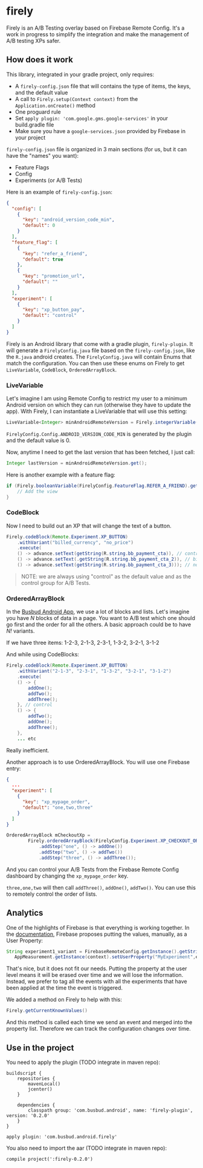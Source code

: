 # firely

Firely is an A/B Testing overlay based on Firebase Remote Config.
It's a work in progress to simplify the integration and make the management of A/B testing XPs safer. 

## How does it work

This library, integrated in your gradle project, only requires:
- A `firely-config.json` file that will contains the type of items, the keys, and the default value
- A call to `Firely.setup(Context context)` from the `Application.onCreate()` method
- One proguard rule
- Set `apply plugin: 'com.google.gms.google-services'` in your build.gradle file
- Make sure you have a `google-services.json` provided by Firebase in your project

`firely-config.json` file is organized in 3 main sections (for us, but it can have the "names" you want):
- Feature Flags
- Config
- Experiments (or A/B Tests)


Here is an example of `firely-config.json`:
```json
{
  "config": [
    {
      "key": "android_version_code_min",
      "default": 0
    }
  ],
  "feature_flag": [
    {
      "key": "refer_a_friend",
      "default": true
    },
    {
      "key": "promotion_url",
      "default": ""
    }
  ],
  "experiment": [
    {
      "key": "xp_button_pay",
      "default": "control"
    }
  ]
}
```

Firely is an Android library that come with a gradle plugin, `firely-plugin`. It will generate a `FirelyConfig.java` file based on the `firely-config.json`, like the `R.java` android creates. The `FirelyConfig.java` will contain Enums that match the configuration. You can then use these enums on Firely to get `LiveVariable`, `CodeBlock`, `OrderedArrayBlock`.


### LiveVariable

Let's imagine I am using Remote Config to restrict my user to a minimum Android version on which they can run (otherwise they have to update the app). With Firely, I can instantiate a LiveVariable that will use this setting:

```java
LiveVariable<Integer> minAndroidRemoteVersion = Firely.integerVariable(FirelyConfig.Config.ANDROID_VERSION_CODE_MIN);
```

`FirelyConfig.Config.ANDROID_VERSION_CODE_MIN` is generated by the plugin and the default value is 0.

Now, anytime I need to get the last version that has been fetched, I just call:

```java
Integer lastVersion = minAndroidRemoteVersion.get();
```

Here is another example with a feature flag:

```java
if (Firely.booleanVariable(FirelyConfig.FeatureFlag.REFER_A_FRIEND).get()) {
	// Add the view
}
```


### CodeBlock

Now I need to build out an XP that will change the text of a button.

```java
Firely.codeBlock(Remote.Experiment.XP_BUTTON)
	.withVariant("billed_currency", "no_price")
	.execute(
	() -> advance.setText(getString(R.string.bb_payment_cta)), // control
	() -> advance.setText(.getString(R.string.bb_payment_cta_2)), // billed_currency
	() -> advance.setText(getString(R.string.bb_payment_cta_3))); // no_price
```

> NOTE: we are always using "control" as the default value and as the control group for A/B Tests.


### OrderedArrayBlock

In the [Busbud Android App](https://play.google.com/store/apps/details?id=com.busbud.android), we use a lot of blocks and lists. Let's imagine you have *N* blocks of data in a page.
You want to A/B test which one should go first and the order for all the others.
A basic approach could be to have *N!* variants.

If we have three items: 1-2-3, 2-1-3, 2-3-1, 1-3-2, 3-2-1, 3-1-2

And while using CodeBlocks:

```java
Firely.codeBlock(Remote.Experiment.XP_BUTTON)
	.withVariant("2-1-3", "2-3-1", "1-3-2", "3-2-1", "3-1-2")
	.execute(
	() -> {
		addOne();
		addTwo();
		addThree();
	}, // control
	() -> {
		addTwo();
		addOne();
		addThree();
	},
	... etc

```
Really inefficient.

Another approach is to use OrderedArrayBlock. You will use one Firebase entry:

```json
{
  ...
  "experiment": [
    {
      "key": "xp_mypage_order",
      "default": "one,two,three"
    }
  ]
}
```

```java
OrderedArrayBlock mCheckoutXp = 
		Firely.orderedArrayBlock(FirelyConfig.Experiment.XP_CHECKOUT_ORDER)
			.addStep("one", () -> addOne())
			.addStep("two", () -> addTwo())
			.addStep("three", () -> addThree());
```

And you can control your A/B Tests from the Firebase Remote Config dashboard by changing the `xp_mypage_order` key.

`three,one,two` will then call `addThree()`, `addOne()`, `addTwo()`. You can use this to remotely control the order of lists.

## Analytics

One of the highlights of Firebase is that everything is working together. In the [documentation](https://firebase.google.com/docs/remote-config/config-analytics), Firebase proposes putting the values, manually, as a User Property:

```java
String experiment1_variant = FirebaseRemoteConfig.getInstance().getString("experiment1");
   AppMeasurement.getInstance(context).setUserProperty("MyExperiment",experiment1_variant);
```

That's nice, but it does not fit our needs. Putting the property at the user level means it will be erased over time and we will lose the information. Instead, we prefer to tag all the events with all the experiments that have been applied at the time the event is triggered.

We added a method on Firely to help with this:

```java
Firely.getCurrentKnownValues()
```
And this method is called each time we send an event and merged into the property list. 
Therefore we can track the configuration changes over time.


## Use in the project


You need to apply the plugin (TODO integrate in maven repo):

```
buildscript {
    repositories {
        mavenLocal()
        jcenter()
    }

    dependencies {
        classpath group: 'com.busbud.android', name: 'firely-plugin', version: '0.2.0'
    }
}

apply plugin: 'com.busbud.android.firely'

```

You also need to import the aar (TODO integrate in maven repo):

`compile project(':firely-0.2.0')`


